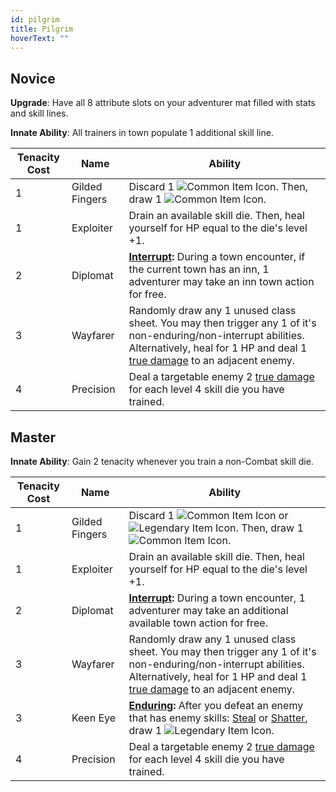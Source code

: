 ```yaml
---
id: pilgrim
title: Pilgrim
hoverText: ""
---
```


## Novice

**Upgrade**: Have all 8 attribute slots on your adventurer mat filled with stats and skill lines.

**Innate Ability**: All trainers in town populate 1 additional skill line.

| Tenacity Cost | Name | Ability |
|-----------|-------|-------|
| 1 | Gilded Fingers | Discard 1 <img src="/icons/common-item.svg" alt="Common Item Icon" class="icon-svg" />. Then, draw 1 <img src="/icons/common-item.svg" alt="Common Item Icon" class="icon-svg" />. |
| 1 | Exploiter | Drain an available skill die. Then, heal yourself for HP equal to the die's level +1. |
| 2 | Diplomat | **[Interrupt](/docs/all/other/interrupt):** During a town encounter, if the current town has an inn, 1 adventurer may take an inn town action for free. |
| 3 | Wayfarer | Randomly draw any 1 unused class sheet. You may then trigger any 1 of it's non-enduring/non-interrupt abilities. Alternatively, heal for 1 HP and deal 1 [true damage](/docs/all/other/true-damage) to an adjacent enemy. |
| 4 | Precision | Deal a targetable enemy 2 [true damage](/docs/all/other/true-damage) for each level 4 skill die you have trained.|

## Master

**Innate Ability**: Gain 2 tenacity whenever you train a non-Combat skill die. 

| Tenacity Cost | Name | Ability |
|-----------|-------|-------|
| 1 | Gilded Fingers | Discard 1 <img src="/icons/common-item.svg" alt="Common Item Icon" class="icon-svg" /> or <img src="/icons/legendary-item.svg" alt="Legendary Item Icon" class="icon-svg" />. Then, draw 1 <img src="/icons/common-item.svg" alt="Common Item Icon" class="icon-svg" />. |
| 1 | Exploiter | Drain an available skill die. Then, heal yourself for HP equal to the die's level +1. |
| 2 | Diplomat | **[Interrupt](/docs/all/other/interrupt):** During a town encounter, 1 adventurer may take an additional available town action for free. |
| 3 | Wayfarer | Randomly draw any 1 unused class sheet. You may then trigger any 1 of it's non-enduring/non-interrupt abilities. Alternatively, heal for 1 HP and deal 1 [true damage](/docs/all/other/true-damage) to an adjacent enemy. |
| 3 | Keen Eye | **[Enduring](/docs/all/other/enduring):** After you defeat an enemy that has enemy skills: [Steal](/docs/all/enemy-skills/steal) or [Shatter](/docs/all/enemy-skills/shatter), draw 1 <img src="/icons/legendary-item.svg" alt="Legendary Item Icon" class="icon-svg" />.|
| 4 | Precision | Deal a targetable enemy 2 [true damage](/docs/all/other/true-damage) for each level 4 skill die you have trained. |
